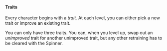 #### Traits
Every character begins with a *trait.* At each level, you can either pick a new trait or improve an existing trait.

You can only have three traits. You can, when you level up, swap out an _unimproved_ trait for another unimproved trait, but any other retraining has to be cleared with the Spinner.
